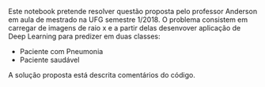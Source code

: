 Este notebook pretende resolver questão proposta pelo professor Anderson em aula de mestrado na UFG semestre 1/2018. O problema consistem em carregar de imagens de raio x e a partir delas desenvover aplicação de Deep Learning para predizer em duas classes:

  * Paciente com Pneumonia
  * Paciente saudável
  
A solução proposta está descrita comentários do código.
